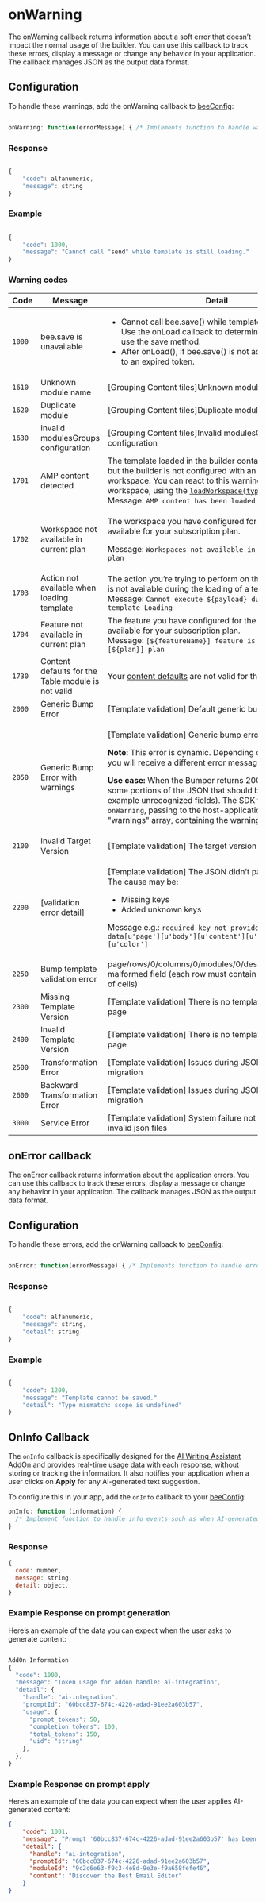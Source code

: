 # onWarning

The onWarning callback returns information about a soft error that doesn’t impact the normal usage of the builder. You can use this callback to track these errors, display a message or change any behavior in your application. The callback manages JSON as the output data format.

## Configuration

To handle these warnings, add the onWarning callback to [beeConfig](../../getting-started/readme/installation/configuration-parameters/):

```javascript

onWarning: function(errorMessage) { /* Implements function to handle warning responses */ }

```

### Response

```javascript

{
    "code": alfanumeric,
    "message": string
}

```

### **Example**

```javascript

{
    "code": 1000,
    "message": "Cannot call "send" while template is still loading."
}

```

### Warning codes <a href="#warning-codes" id="warning-codes"></a>

<table><thead><tr><th width="131">Code</th><th width="194.33333333333331">Message</th><th>Detail</th></tr></thead><tbody><tr><td><code>1000</code></td><td>bee.save is unavailable</td><td><ul><li>Cannot call bee.save() while template is still loading. Use the onLoad callback to determine when it’s safe to use the save method.</li><li>After onLoad(), if bee.save() is not accessible, it’s due to an expired token.</li></ul></td></tr><tr><td><code>1610</code></td><td>Unknown module name</td><td>[Grouping Content tiles]Unknown module name.</td></tr><tr><td><code>1620</code></td><td>Duplicate module</td><td>[Grouping Content tiles]Duplicate module</td></tr><tr><td><code>1630</code></td><td>Invalid modulesGroups configuration</td><td>[Grouping Content tiles]Invalid modulesGroups configuration</td></tr><tr><td><code>1701</code></td><td>AMP content detected</td><td>The template loaded in the builder contains AMP content, but the builder is not configured with an AMP-compatible workspace. You can react to this warning by loading a workspace, using the <a href="../../getting-started/readme/installation/configuration-parameters/workspaces.md"><code>loadWorkspace(type)</code> method</a>.<br>Message: <code>AMP content has been loaded</code></td></tr><tr><td><code>1702</code></td><td>Workspace not available in current plan</td><td><p>The workspace you have configured for the builder is not available for your subscription plan.</p><p>Message: <code>Workspaces not available in [${payload}] plan</code></p></td></tr><tr><td><code>1703</code></td><td>Action not available when loading template</td><td>The action you’re trying to perform on the builder instance is not available during the loading of a template.<br>Message: <code>Cannot execute ${payload} during the template Loading</code></td></tr><tr><td><code>1704</code></td><td>Feature not available in current plan</td><td>The feature you have configured for the builder is not available for your subscription plan.<br>Message: <code>[${featureName}] feature is not available in [${plan}] plan</code></td></tr><tr><td><code>1730</code></td><td>Content defaults for the Table module is not valid</td><td>Your <a href="../../other-customizations/appearance/content-defaults.md#table">content defaults</a> are not valid for the table module.</td></tr><tr><td><code>2000</code></td><td>Generic Bump Error</td><td>[Template validation] Default generic bump error</td></tr><tr><td><code>2050</code></td><td>Generic Bump Error with warnings</td><td><p>[Template validation] Generic bump error, with warnings.</p><p></p><p><strong>Note:</strong> This error is dynamic. Depending on the scenario, you will receive a different error message.</p><p></p><p><strong>Use case:</strong> When the Bumper returns 200, but there are some portions of the JSON that should be corrected (for example unrecognized fields). The SDK triggers the <code>onWarning</code>, passing to the host-application an additional "warnings" array, containing the warning messages.</p></td></tr><tr><td><code>2100</code></td><td>Invalid Target Version</td><td>[Template validation] The target version does not exists</td></tr><tr><td><code>2200</code></td><td>[validation error detail]</td><td><p>[Template validation] The JSON didn’t pass the validation.<br>The cause may be:</p><ul><li>Missing keys</li><li>Added unknown keys</li></ul><p>Message e.g.: <code>required key not provided @ data[u'page'][u'body'][u'content'][u'style'][u'color']</code></p></td></tr><tr><td><code>2250</code></td><td>Bump template validation error</td><td>page/rows/0/columns/0/modules/0/descriptor/table/rows: malformed field (each row must contain the same number of cells)</td></tr><tr><td><code>2300</code></td><td>Missing Template Version</td><td>[Template validation] There is no template version in the page</td></tr><tr><td><code>2400</code></td><td>Invalid Template Version</td><td>[Template validation] There is no template version in the page</td></tr><tr><td><code>2500</code></td><td>Transformation Error</td><td>[Template validation] Issues during JSON version migration</td></tr><tr><td><code>2600</code></td><td>Backward Transformation Error</td><td>[Template validation] Issues during JSON version migration</td></tr><tr><td><code>3000</code></td><td>Service Error</td><td>[Template validation] System failure not related with invalid json files</td></tr></tbody></table>

## onError callback <a href="#onerror-callback" id="onerror-callback"></a>

The onError callback returns information about the application errors. You can use this callback to track these errors, display a message or change any behavior in your application. The callback manages JSON as the output data format.

## Configuration

To handle these errors, add the onWarning callback to [beeConfig](../../getting-started/readme/installation/configuration-parameters/):

```javascript

onError: function(errorMessage) { /* Implements function to handle error messages */ } // [optional]

```

### Response

```javascript

{
    "code": alfanumeric,
    "message": string,
    "detail": string
}

```

### **Example**

```javascript

{
    "code": 1200,
    "message": "Template cannot be saved."
    "detail": "Type mismatch: scope is undefined"
}

```

## OnInfo Callback

The `onInfo` callback is specifically designed for the [AI Writing Assistant AddOn](../../builder-addons/addons/partner-addons/ai-writing-assistant/) and provides real-time usage data with each response, without storing or tracking the information. It also notifies your application when a user clicks on **Apply** for any AI-generated text suggestion.

To configure this in your app, add the `onInfo` callback to your [beeConfig](../../getting-started/readme/installation/configuration-parameters/):

```javascript
onInfo: function (information) { 
  /* Implement function to handle info events such as when AI-generated text is applied */ 
}
```

### Response

```javascript
{
  code: number,
  message: string,
  detail: object,
}
```

### Example Response on prompt generation

Here’s an example of the data you can expect when the user asks to generate content:

```javascript

AddOn Information
{
  "code": 1000,
  "message": "Token usage for addon handle: ai-integration",
  "detail": {
    "handle": "ai-integration",
    "promptId": "60bcc837-674c-4226-adad-91ee2a603b57",
    "usage": {
      "prompt_tokens": 50,
      "completion_tokens": 100,
      "total_tokens": 150,
      "uid": "string"
    },
  },
}

```

### Example Response on prompt apply

Here’s an example of the data you can expect when the user applies AI-generated content:

```json
{
    "code": 1001,
    "message": "Prompt '60bcc837-674c-4226-adad-91ee2a603b57' has been applied",
    "detail": {
      "handle": "ai-integration",
      "promptId": "60bcc837-674c-4226-adad-91ee2a603b57",
      "moduleId": "9c2c6e63-f9c3-4e8d-9e3e-f9a658fefe46",
      "content": "Discover the Best Email Editor"
    }
}
```

